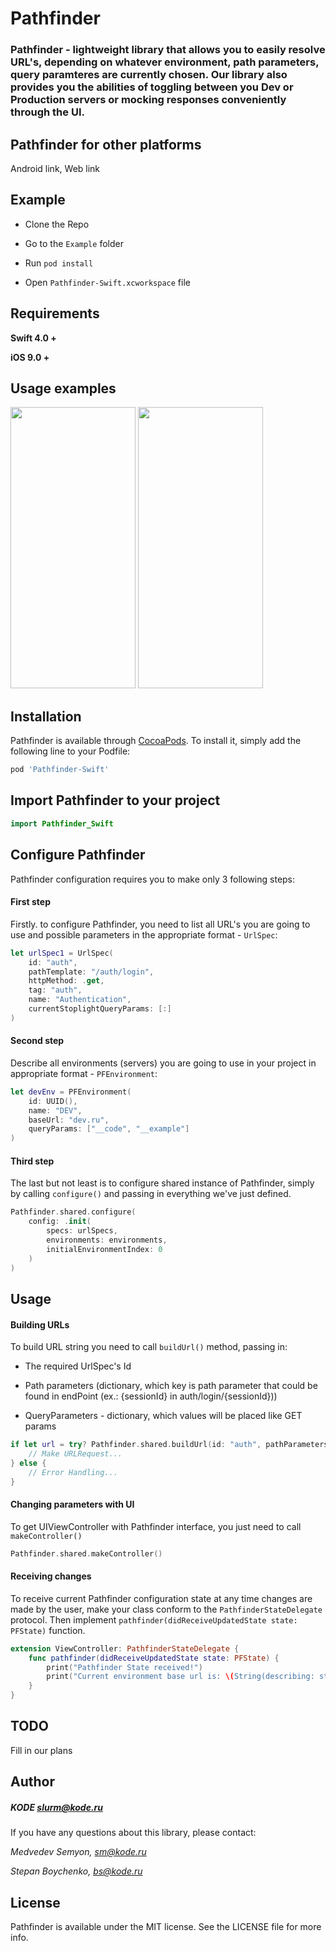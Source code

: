 # Pathfinder

### Pathfinder - lightweight library that allows you to easily resolve URL's, depending on whatever environment, path parameters, query paramteres are currently chosen. Our library also provides you the abilities of toggling between you Dev or Production servers or mocking responses conveniently through the UI.


## Pathfinder for other platforms
Android link, Web link

## Example
- Clone the Repo

- Go to the `Example` folder

- Run `pod install`

- Open `Pathfinder-Swift.xcworkspace` file

## Requirements
**Swift 4.0 +**

**iOS 9.0 +**

## Usage examples
<img src="https://git.appkode.ru/dev-department/pathfinder-ios/-/raw/master/Simulator_Screen_Shot_-_iPhone_12_Pro_Max_-_2021-07-19_at_16.53.04.png" width="200" height="450">
<img src="https://git.appkode.ru/dev-department/pathfinder-ios/-/raw/master/Simulator_Screen_Shot_-_iPhone_12_Pro_Max_-_2021-07-19_at_16.53.10.png" width="200" height="450">

## Installation

Pathfinder is available through [CocoaPods](https://cocoapods.org). To install
it, simply add the following line to your Podfile:

```ruby
pod 'Pathfinder-Swift'
```

## Import Pathfinder to your project
```swift
import Pathfinder_Swift
```

## Configure Pathfinder
Pathfinder configuration requires you to make only 3 following steps: 
#### First step
Firstly. to configure Pathfinder, you need to list all URL's you are going to use and possible parameters in the appropriate format - `UrlSpec`:
```swift
let urlSpec1 = UrlSpec(
    id: "auth",
    pathTemplate: "/auth/login",
    httpMethod: .get,
    tag: "auth",
    name: "Authentication",
    currentStoplightQueryParams: [:]
)
```
#### Second step
Describe all environments (servers) you are going to use in your project in appropriate format - `PFEnvironment`:
```swift
let devEnv = PFEnvironment(
    id: UUID(),
    name: "DEV",
    baseUrl: "dev.ru",
    queryParams: ["__code", "__example"]
)
```

#### Third step
The last but not least is to configure shared instance of Pathfinder, simply by calling `configure()` and passing in everything we've just defined.
```swift
Pathfinder.shared.configure(
    config: .init(
        specs: urlSpecs,
        environments: environments,
        initialEnvironmentIndex: 0
    )
)
```

## Usage
#### Building URLs
To build URL string you need to call `buildUrl()` method, passing in:
- The required UrlSpec's Id

- Path parameters (dictionary, which key is path parameter that could be found in endPoint (ex.: {sessionId} in auth/login/{sessionId}))

- QueryParameters - dictionary, which values will be placed like GET params 
```swift
if let url = try? Pathfinder.shared.buildUrl(id: "auth", pathParameters: [:], queryParameters: [:]) {
    // Make URLRequest...
} else {
    // Error Handling...
}
```

#### Changing parameters with UI
To get UIViewController with Pathfinder interface, you just need to call `makeController()`
```swift
Pathfinder.shared.makeController()
```

#### Receiving changes
To receive current Pathfinder configuration state at any time changes are made by the user, make your class conform to the `PathfinderStateDelegate` protocol. Then implement `pathfinder(didReceiveUpdatedState state: PFState)` function.
```swift
extension ViewController: PathfinderStateDelegate {
    func pathfinder(didReceiveUpdatedState state: PFState) {
        print("Pathfinder State received!")
        print("Current environment base url is: \(String(describing: state.currentEnvironment?.baseUrl))\n")
    }
}
```

## TODO
Fill in our plans

## Author
##### KODE slurm@kode.ru

If you have any questions about this library, please contact: 

*Medvedev Semyon, sm@kode.ru*

*Stepan Boychenko, bs@kode.ru*

## License

Pathfinder is available under the MIT license. See the LICENSE file for more info.

